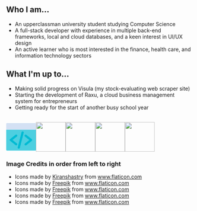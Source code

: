 <html>
  <head>
    <link rel="stylesheet" href="https://cdnjs.cloudflare.com/ajax/libs/font-awesome/4.7.0/css/font-awesome.min.css" />
  </head>
  <h2>
    Who I am...
  </h2>
  <ul>
    <li>An upperclassman university student studying Computer Science</li>
    <li>A full-stack developer with experience in multiple back-end frameworks, local and cloud databases, and a keen interest in UI/UX design</li>
    <li>An active learner who is most interested in the finance, health care, and information technology sectors</li>
  </ul>
  <h2>
    What I'm up to...
  </h2>
  <ul>
    <li>Making solid progress on Visula (my stock-evaluating web scraper site)</li>
    <li>Starting the development of Raxu, a cloud business management system for entrepreneurs</li>
    <li>Getting ready for the start of another busy school year
  </ul>
  <br />
  
  <div style="display:flex; flex-direction:row; flex-wrap:wrap;">
    <img src="https://github.com/ab-80/ab-80/blob/master/html.png" width="80" height="80" />
    <img src="https://user-images.githubusercontent.com/63623441/89573360-1d2f8d80-d7f0-11ea-90d2-f4a6d7131129.png" width="80" height="80" />
    <img src="https://user-images.githubusercontent.com/63623441/89574558-f8d4b080-d7f1-11ea-9502-9ef965da06f4.png" height="80" width="80" />
    <img src="https://user-images.githubusercontent.com/63623441/89577602-8dd9a880-d7f6-11ea-8280-b76036a4fdda.png" height="80" width="80" />
    <img src="https://user-images.githubusercontent.com/63623441/89578281-84047500-d7f7-11ea-9f2b-a07a8a3359f4.png" height="80" width="80" />

  </div>
  
  <h3>
    Image Credits in order from left to right
  </h3>
  <ul>
  <li>Icons made by <a href="https://www.flaticon.com/authors/kiranshastry" title="Kiranshastry">Kiranshastry</a> from <a href="https://www.flaticon.com/" title="Flaticon"> www.flaticon.com</a></li>
  <li><div>Icons made by <a href="https://www.flaticon.com/authors/freepik" title="Freepik">Freepik</a> from <a href="https://www.flaticon.com/" title="Flaticon">www.flaticon.com</a></div>
</li>
  <li>Icons made by <a href="https://www.flaticon.com/authors/freepik" title="Freepik">Freepik</a> from <a href="https://www.flaticon.com/" title="Flaticon"> www.flaticon.com</a></li>
  <li>Icons made by <a href="https://www.flaticon.com/authors/freepik" title="Freepik">Freepik</a> from <a href="https://www.flaticon.com/" title="Flaticon"> www.flaticon.com</a></li>
  <li>Icons made by <a href="https://www.flaticon.com/authors/freepik" title="Freepik">Freepik</a> from <a href="https://www.flaticon.com/" title="Flaticon"> www.flaticon.com</a></li>
  </ul
</html>
<!--
**ab-80/ab-80** is a ✨ _special_ ✨ repository because its `README.md` (this file) appears on your GitHub profile.

Here are some ideas to get you started:

- 🔭 I’m currently working on ...
- 🌱 I’m currently learning ...
- 👯 I’m looking to collaborate on ...
- 🤔 I’m looking for help with ...
- 💬 Ask me about ...
- 📫 How to reach me: ...
- 😄 Pronouns: ...
- ⚡ Fun fact: ...
-->
